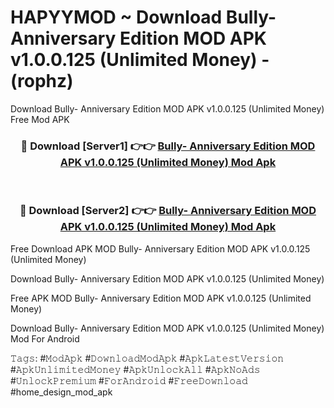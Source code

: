 # HAPYYMOD ~ Download Bully- Anniversary Edition MOD APK v1.0.0.125 (Unlimited Money) - (rophz)
Download Bully- Anniversary Edition MOD APK v1.0.0.125 (Unlimited Money) Free Mod APK

<div align="center">
<h3>🔴 Download [Server1] 👉👉 <a href="https://apk-comot.site?title=Bully-_Anniversary_Edition_MOD_APK_v1.0.0.125_(Unlimited_Money)">Bully- Anniversary Edition MOD APK v1.0.0.125 (Unlimited Money) Mod Apk</a></h3><br>

<h3>🔴 Download [Server2] 👉👉 <a href="https://apk-comot.site?title=Bully-_Anniversary_Edition_MOD_APK_v1.0.0.125_(Unlimited_Money)">Bully- Anniversary Edition MOD APK v1.0.0.125 (Unlimited Money) Mod Apk</a></h3>
</div>


Free Download APK MOD Bully- Anniversary Edition MOD APK v1.0.0.125 (Unlimited Money)

Download Bully- Anniversary Edition MOD APK v1.0.0.125 (Unlimited Money) 

Free APK MOD Bully- Anniversary Edition MOD APK v1.0.0.125 (Unlimited Money) 

Download Bully- Anniversary Edition MOD APK v1.0.0.125 (Unlimited Money) Mod For Android

𝚃𝚊𝚐𝚜: #𝙼𝚘𝚍𝙰𝚙𝚔 #𝙳𝚘𝚠𝚗𝚕𝚘𝚊𝚍𝙼𝚘𝚍𝙰𝚙𝚔 #𝙰𝚙𝚔𝙻𝚊𝚝𝚎𝚜𝚝𝚅𝚎𝚛𝚜𝚒𝚘𝚗 #𝙰𝚙𝚔𝚄𝚗𝚕𝚒𝚖𝚒𝚝𝚎𝚍𝙼𝚘𝚗𝚎𝚢 #𝙰𝚙𝚔𝚄𝚗𝚕𝚘𝚌𝚔𝙰𝚕𝚕 #𝙰𝚙𝚔𝙽𝚘𝙰𝚍𝚜 #𝚄𝚗𝚕𝚘𝚌𝚔𝙿𝚛𝚎𝚖𝚒𝚞𝚖 #𝙵𝚘𝚛𝙰𝚗𝚍𝚛𝚘𝚒𝚍 #𝙵𝚛𝚎𝚎𝙳𝚘𝚠𝚗𝚕𝚘𝚊𝚍 #home_design_mod_apk